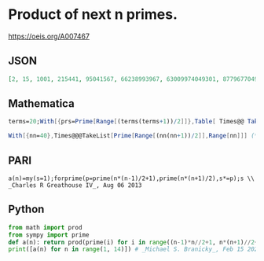 # Product of next n primes\.
https://oeis.org/A007467
## JSON
```JSON
[2, 15, 1001, 215441, 95041567, 66238993967, 63009974049301, 87796770491685553, 173955570033393401009, 421385360593324054690769, 1172248885422611971256631487, 5253333091597988325086927419397, 21476254926032216698855019795863013]
```
## Mathematica
```Mathematica
terms=20;With[{prs=Prime[Range[(terms(terms+1))/2]]},Table[ Times@@ Take[prs,{(n(n-1))/2+1,(n(n+1))/2}],{n,terms}]] (* _Harvey P. Dale_, Aug 06 2013 *)
```
```Mathematica
With[{nn=40},Times@@@TakeList[Prime[Range[(nn(nn+1))/2]],Range[nn]]] (* Requires Mathematica version 11 or later *) (* _Harvey P. Dale_, Jan 15 2020 *)
```
## PARI
```PARI
a(n)=my(s=1);forprime(p=prime(n*(n-1)/2+1),prime(n*(n+1)/2),s*=p);s \\ _Charles R Greathouse IV_, Aug 06 2013
```
## Python
```Python
from math import prod
from sympy import prime
def a(n): return prod(prime(i) for i in range((n-1)*n//2+1, n*(n+1)//2+1))
print([a(n) for n in range(1, 14)]) # _Michael S. Branicky_, Feb 15 2021
```
